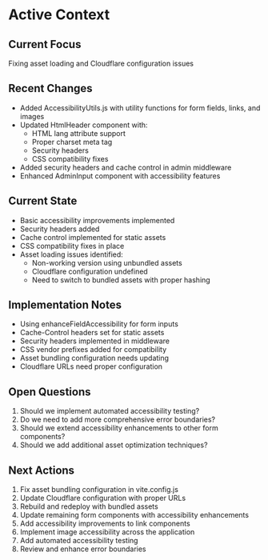 # Active Context

## Current Focus
Fixing asset loading and Cloudflare configuration issues

## Recent Changes
- Added AccessibilityUtils.js with utility functions for form fields, links, and images
- Updated HtmlHeader component with:
  - HTML lang attribute support
  - Proper charset meta tag
  - Security headers
  - CSS compatibility fixes
- Added security headers and cache control in admin middleware
- Enhanced AdminInput component with accessibility features

## Current State
- Basic accessibility improvements implemented
- Security headers added
- Cache control implemented for static assets
- CSS compatibility fixes in place
- Asset loading issues identified:
  - Non-working version using unbundled assets
  - Cloudflare configuration undefined
  - Need to switch to bundled assets with proper hashing

## Implementation Notes
- Using enhanceFieldAccessibility for form inputs
- Cache-Control headers set for static assets
- Security headers implemented in middleware
- CSS vendor prefixes added for compatibility
- Asset bundling configuration needs updating
- Cloudflare URLs need proper configuration

## Open Questions
1. Should we implement automated accessibility testing?
2. Do we need to add more comprehensive error boundaries?
3. Should we extend accessibility enhancements to other form components?
4. Should we add additional asset optimization techniques?

## Next Actions
1. Fix asset bundling configuration in vite.config.js
2. Update Cloudflare configuration with proper URLs
3. Rebuild and redeploy with bundled assets
4. Update remaining form components with accessibility enhancements
5. Add accessibility improvements to link components
6. Implement image accessibility across the application
7. Add automated accessibility testing
8. Review and enhance error boundaries
